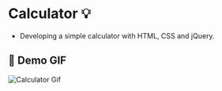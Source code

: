 # Calculator :bulb:
- Developing a simple calculator with HTML, CSS and jQuery.

## :camera_flash: Demo GIF
![Calculator Gif](https://github.com/Hager-elhwarii/Intro-to-jQuery/assets/80959882/ee94a344-29bd-453e-addc-d4de91f48990)

